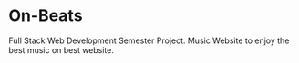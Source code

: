 # On-Beats
Full Stack Web Development Semester Project. Music Website to enjoy the best music on best website.

